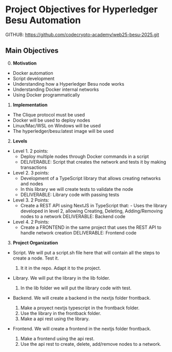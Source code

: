 # Project Objectives for Hyperledger Besu Automation

GITHUB: https://github.com/codecrypto-academy/web25-besu-2025.git

## Main Objectives

0. **Motivation**
- Docker automation
- Script development
- Understanding how a Hyperledger Besu node works
- Understanding Docker internal networks
- Using Docker programmatically   

1. **Implementation**

- The Clique protocol must be used
- Docker will be used to deploy nodes
- Linux/Mac/WSL on Windows will be used
- The hyperledger/besu:latest image will be used

2. **Levels**

- Level 1. 2 points:
    - Deploy multiple nodes through Docker commands in a script
    - DELIVERABLE: Script that creates the network and tests it by making transactions
- Level 2. 3 points:
    - Development of a TypeScript library that allows creating networks and nodes
    - In this library we will create tests to validate the node
    - DELIVERABLE: Library code with passing tests
- Level 3. 2 Points:
    - Create a REST API using NextJS in TypeScript that: - Uses the library developed in level 2,  allowing Creating, Deleting, Adding/Removing nodes to a network
    DELIVERABLE: Backend code
- Level 4. 2 Points:
    - Create a FRONTEND in the same project that uses the REST API to handle network creation
    DELIVERABLE: Frontend code

3. **Project Organization**

- Script. We will put a script.sh file here that will contain all the steps to create a node. Test it. 
    1. It it in the repo. Adapt it to the project.

- Library. We will put the library in the lib folder.
    1. In the lib folder we will put the library code with test.
    
- Backend. We will create a backend in the nextjs folder frontback.
    1. Make a proyect nextjs typescript in the frontback folder.
    2. Use the library in the frontback folder.
    3. Make a api rest using  the library.

- Frontend. We will create a frontend in the nextjs folder frontback.
    1. Make a frontend using the api rest.
    2. Use the api rest to create, delete, add/remove nodes to a network.
